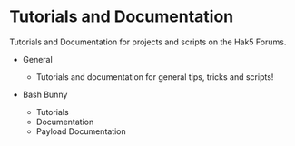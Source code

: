 # Tutorials and Documentation
Tutorials and Documentation for projects and scripts on the Hak5 Forums.

- General
  - Tutorials and documentation for general tips, tricks and scripts!
  
- Bash Bunny
  - Tutorials
  - Documentation
  - Payload Documentation
